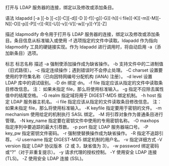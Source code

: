 打开与 LDAP 服务器的连接，绑定以及修改或添加条目。

语法
ldapadd [-a ][-b ][-c][-C][-d][-D ][-f][-g][-G][-h][-i file][-K][-m][-M][-N][-O][-p][-P][-r][-R][-U][-v][-V][-w][-y][-Y][-Z]

描述
ldapmodify 命令用于打开与 LDAP 服务器的连接，绑定以及修改或添加条目。条目信息从标准输入或使用 -f 选项指定的文件中读取。ldapadd 作为指向 ldapmodify 工具的硬链接实现。作为 ldapadd 进行调用时，将自动启用 -a（添加新条目）选项。

标志
标志名称	描述
-a	强制使添加操作成为缺省操作。
-b	支持文件中的二进制值（旧式路径）。
-c	指定连续操作；遇到错误时不会停止处理。
-C charset	设置要使用的字符集名称（已向因特网编号分配机构 (IANA) 注册）。
-d level	设置 LDAP 库中的调试级别。
-D dn	绑定 dn。
-f file	指定应该从指定的文件中读取条目修改信息。
注：
如果未指定 file，那么将使用标准输入。
-g	指定不应除去属性值中的结尾空格。
-G realm	指定域将用于 DIGEST-MD5 绑定机制。
-h host	指定 LDAP 服务器主机名。
-i file	指定应该从指定的文件读取条目修改信息。
注：
如果未指定 file，那么将使用标准输入。
-K keyfile	指定要用于密钥的文件。
-m mechanism	使用给定的机制执行 SASL 绑定。
-M	将引荐对象作为普通条目进行管理。
-N key_name	指定要在密钥文件中使用的专用密钥名称。
-O maxhops	指定序列中要追踪的最大引荐数。
-p port	指定 LDAP 服务器端口号。
-P key_pw	指定密钥文件密码。
-r	强制使替换操作成为缺省操作。
-R	指定不追踪引荐。
-U username	指定 DIGEST-MD5 绑定机制的用户名。
-v	指定详细方式
-V version	指定 LDAP 协议版本（2 或 3，缺省值为 3）。
-w password	绑定密码或“?”（对于非重复提示）。
-y	请求代理的授权控制。
-Y	使用安全 LDAP 连接 (TLS)。
-Z	使用安全 LDAP 连接 (SSL)。